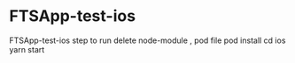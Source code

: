 # FTSApp-test-ios
FTSApp-test-ios
step to run
delete node-module , pod file
pod install
cd ios
yarn start
